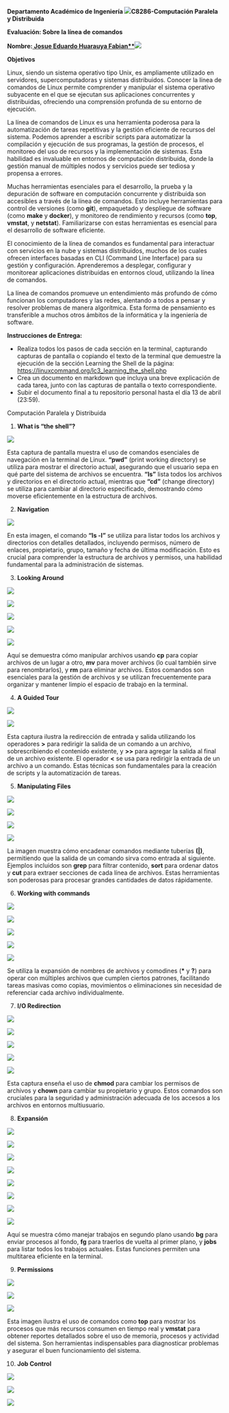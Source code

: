 ﻿**Departamento Académico de Ingeniería ![](Aspose.Words.bb3ab104-e790-48ec-a766-802b1556f13e.001.png)C8286-Computación Paralela y Distribuida** 

**Evaluación: Sobre la línea de comandos**

**Nombre:[ Josue Eduardo Huarauya Fabian**](mailto:josue.huarauya@upch.pe)![](Aspose.Words.bb3ab104-e790-48ec-a766-802b1556f13e.002.png)**

**Objetivos**

Linux, siendo un sistema operativo tipo Unix, es ampliamente utilizado en servidores, supercomputadoras y sistemas distribuidos. Conocer la línea de comandos de Linux permite comprender y manipular el sistema operativo subyacente en el que se ejecutan sus aplicaciones concurrentes y distribuidas, ofreciendo una comprensión profunda de su entorno de ejecución.

La línea de comandos de Linux es una herramienta poderosa para la automatización de tareas repetitivas y la gestión eficiente de recursos del sistema. Podemos aprender a escribir scripts para automatizar la compilación y ejecución de sus programas, la gestión de procesos, el monitoreo del uso de recursos y la implementación de sistemas. Esta habilidad es invaluable en entornos de computación distribuida, donde la gestión manual de múltiples nodos y servicios puede ser tediosa y propensa a errores.

Muchas herramientas esenciales para el desarrollo, la prueba y la depuración de software en computación concurrente y distribuida son accesibles a través de la línea de comandos. Esto incluye herramientas para control de versiones (como **git**), empaquetado y despliegue de software (como **make** y **docker**), y monitoreo de rendimiento y recursos (como **top**, **vmstat**, y **netstat**). Familiarizarse con estas herramientas es esencial para el desarrollo de software eficiente.

El conocimiento de la línea de comandos es fundamental para interactuar con servicios en la nube y sistemas distribuidos, muchos de los cuales ofrecen interfaces basadas en CLI (Command Line Interface) para su gestión y configuración. Aprenderemos a desplegar, configurar y monitorear aplicaciones distribuidas en entornos cloud, utilizando la línea de comandos.

La línea de comandos promueve un entendimiento más profundo de cómo funcionan los computadores y las redes, alentando a todos a pensar y resolver problemas de manera algorítmica. Esta forma de pensamiento es transferible a muchos otros ámbitos de la informática y la ingeniería de software.

**Instrucciones de Entrega:**

- Realiza todos los pasos de cada sección en la terminal, capturando capturas de pantalla o copiando el texto de la terminal que demuestre la ejecución de la sección Learning the Shell de la página: <https://linuxcommand.org/lc3_learning_the_shell.php>
- Crea un documento en markdown que incluya una breve explicación de cada tarea, junto con las capturas de pantalla o texto correspondiente.
- Subir el documento final a tu repositorio personal hasta el día 13 de abril (23:59).

Computación Paralela y Distribuida

1. **What is “the shell”?**

![](Aspose.Words.bb3ab104-e790-48ec-a766-802b1556f13e.003.png)

Esta captura de pantalla muestra el uso de comandos esenciales de navegación en la terminal de Linux. **“pwd”** (print working directory) se utiliza para mostrar el directorio actual, asegurando que el usuario sepa en qué parte del sistema de archivos se encuentra. **“ls”** lista todos los archivos y directorios en el directorio actual, mientras que **“cd”** (change directory) se utiliza para cambiar al directorio especificado, demostrando cómo moverse eficientemente en la estructura de archivos.

2. **Navigation**

![](Aspose.Words.bb3ab104-e790-48ec-a766-802b1556f13e.004.png)

En esta imagen, el comando **“ls -l”** se utiliza para listar todos los archivos y directorios con detalles detallados, incluyendo permisos, número de enlaces, propietario, grupo, tamaño y fecha de última modificación. Esto es crucial para comprender la estructura de archivos y permisos, una habilidad fundamental para la administración de sistemas.

3. **Looking Around**

![](Aspose.Words.bb3ab104-e790-48ec-a766-802b1556f13e.005.png)

![](Aspose.Words.bb3ab104-e790-48ec-a766-802b1556f13e.006.jpeg)

![](Aspose.Words.bb3ab104-e790-48ec-a766-802b1556f13e.007.jpeg)

![](Aspose.Words.bb3ab104-e790-48ec-a766-802b1556f13e.008.jpeg)

![](Aspose.Words.bb3ab104-e790-48ec-a766-802b1556f13e.009.jpeg)

Aquí se demuestra cómo manipular archivos usando **cp** para copiar archivos de un lugar a otro, **mv** para mover archivos (lo cual también sirve para renombrarlos), y **rm** para eliminar archivos. Estos comandos son esenciales para la gestión de archivos y se utilizan frecuentemente para organizar y mantener limpio el espacio de trabajo en la terminal.

4. **A Guided Tour**

![](Aspose.Words.bb3ab104-e790-48ec-a766-802b1556f13e.010.png)

![](Aspose.Words.bb3ab104-e790-48ec-a766-802b1556f13e.011.png)

Esta captura ilustra la redirección de entrada y salida utilizando los operadores **>** para redirigir la salida de un comando a un archivo, sobrescribiendo el contenido existente, y **>>** para agregar la salida al final de un archivo existente. El operador **<** se usa para redirigir la entrada de un archivo a un comando. Estas técnicas son fundamentales para la creación de scripts y la automatización de tareas.

5. **Manipulating Files**

![](Aspose.Words.bb3ab104-e790-48ec-a766-802b1556f13e.012.jpeg)

![](Aspose.Words.bb3ab104-e790-48ec-a766-802b1556f13e.013.png)

![](Aspose.Words.bb3ab104-e790-48ec-a766-802b1556f13e.014.png)

![](Aspose.Words.bb3ab104-e790-48ec-a766-802b1556f13e.015.jpeg)

La imagen muestra cómo encadenar comandos mediante tuberías **(|)**, permitiendo que la salida de un comando sirva como entrada al siguiente. Ejemplos incluidos son **grep** para filtrar contenido, **sort** para ordenar datos y **cut** para extraer secciones de cada línea de archivos. Estas herramientas son poderosas para procesar grandes cantidades de datos rápidamente.

6. **Working with commands**

![](Aspose.Words.bb3ab104-e790-48ec-a766-802b1556f13e.016.png)

![](Aspose.Words.bb3ab104-e790-48ec-a766-802b1556f13e.017.jpeg)

![](Aspose.Words.bb3ab104-e790-48ec-a766-802b1556f13e.018.jpeg)

![](Aspose.Words.bb3ab104-e790-48ec-a766-802b1556f13e.019.jpeg)

![](Aspose.Words.bb3ab104-e790-48ec-a766-802b1556f13e.020.jpeg)

Se utiliza la expansión de nombres de archivos y comodines (**\*** y **?**) para operar con múltiples archivos que cumplen ciertos patrones, facilitando tareas masivas como copias, movimientos o eliminaciones sin necesidad de referenciar cada archivo individualmente.

7. **I/O Redirection**

![](Aspose.Words.bb3ab104-e790-48ec-a766-802b1556f13e.021.jpeg)

![](Aspose.Words.bb3ab104-e790-48ec-a766-802b1556f13e.022.png)

![](Aspose.Words.bb3ab104-e790-48ec-a766-802b1556f13e.023.png)

![](Aspose.Words.bb3ab104-e790-48ec-a766-802b1556f13e.024.jpeg)

![](Aspose.Words.bb3ab104-e790-48ec-a766-802b1556f13e.025.png)

Esta captura enseña el uso de **chmod** para cambiar los permisos de archivos y **chown** para cambiar su propietario y grupo. Estos comandos son cruciales para la seguridad y administración adecuada de los accesos a los archivos en entornos multiusuario.

8. **Expansión**

![](Aspose.Words.bb3ab104-e790-48ec-a766-802b1556f13e.026.jpeg)

![](Aspose.Words.bb3ab104-e790-48ec-a766-802b1556f13e.027.jpeg)

![](Aspose.Words.bb3ab104-e790-48ec-a766-802b1556f13e.028.png)

![](Aspose.Words.bb3ab104-e790-48ec-a766-802b1556f13e.029.jpeg)

![](Aspose.Words.bb3ab104-e790-48ec-a766-802b1556f13e.030.png)

![](Aspose.Words.bb3ab104-e790-48ec-a766-802b1556f13e.031.jpeg)

![](Aspose.Words.bb3ab104-e790-48ec-a766-802b1556f13e.032.jpeg)

![](Aspose.Words.bb3ab104-e790-48ec-a766-802b1556f13e.033.png)

Aquí se muestra cómo manejar trabajos en segundo plano usando **bg** para enviar procesos al fondo, **fg** para traerlos de vuelta al primer plano, y **jobs** para listar todos los trabajos actuales. Estas funciones permiten una multitarea eficiente en la terminal.

9. **Permissions**

![](Aspose.Words.bb3ab104-e790-48ec-a766-802b1556f13e.034.png)

![](Aspose.Words.bb3ab104-e790-48ec-a766-802b1556f13e.035.png)

![](Aspose.Words.bb3ab104-e790-48ec-a766-802b1556f13e.036.png)

Esta imagen ilustra el uso de comandos como **top** para mostrar los procesos que más recursos consumen en tiempo real y **vmstat** para obtener reportes detallados sobre el uso de memoria, procesos y actividad del sistema. Son herramientas indispensables para diagnosticar problemas y asegurar el buen funcionamiento del sistema.

10. **Job Control**

![](Aspose.Words.bb3ab104-e790-48ec-a766-802b1556f13e.037.png)

![](Aspose.Words.bb3ab104-e790-48ec-a766-802b1556f13e.038.png)

![](Aspose.Words.bb3ab104-e790-48ec-a766-802b1556f13e.039.jpeg)
